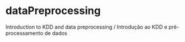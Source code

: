 # dataPreprocessing
Introduction to KDD and data preprocessing / Introdução ao KDD e pré-processamento de dados


